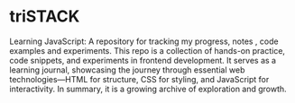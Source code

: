 # triSTACK
Learning JavaScript: A repository for tracking my progress, notes , code examples and experiments. 
This repo is a collection of hands-on practice, code snippets, and experiments in frontend development. It serves as a learning journal, showcasing the journey through essential web technologies—HTML for structure, CSS for styling, and JavaScript for interactivity. In summary, it is a growing archive of exploration and growth.
